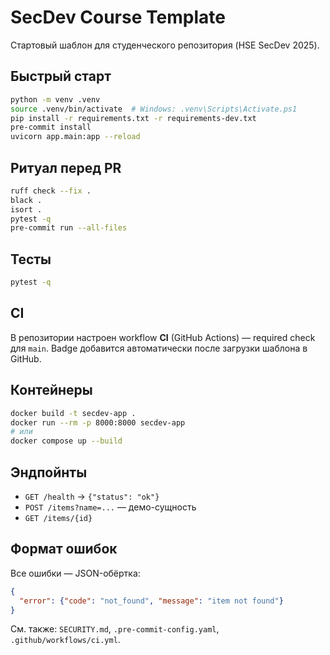 # SecDev Course Template

Стартовый шаблон для студенческого репозитория (HSE SecDev 2025).

## Быстрый старт
```bash
python -m venv .venv
source .venv/bin/activate  # Windows: .venv\Scripts\Activate.ps1
pip install -r requirements.txt -r requirements-dev.txt
pre-commit install
uvicorn app.main:app --reload
```

## Ритуал перед PR
```bash
ruff check --fix .
black .
isort .
pytest -q
pre-commit run --all-files
```

## Тесты
```bash
pytest -q
```

## CI
В репозитории настроен workflow **CI** (GitHub Actions) — required check для `main`.
Badge добавится автоматически после загрузки шаблона в GitHub.

## Контейнеры
```bash
docker build -t secdev-app .
docker run --rm -p 8000:8000 secdev-app
# или
docker compose up --build
```

## Эндпойнты
- `GET /health` → `{"status": "ok"}`
- `POST /items?name=...` — демо-сущность
- `GET /items/{id}`

## Формат ошибок
Все ошибки — JSON-обёртка:
```json
{
  "error": {"code": "not_found", "message": "item not found"}
}
```

См. также: `SECURITY.md`, `.pre-commit-config.yaml`, `.github/workflows/ci.yml`.
